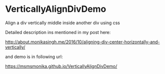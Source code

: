 # VerticallyAlignDivDemo
Align a div vertically middle inside another div using css

Detailed description ins mentioned in my post here:

http://about.monikasingh.me/2016/10/aligning-div-center-horizontally-and-vertically/

and demo is in following url:

https://msmsmonika.github.io/VerticallyAlignDivDemo/


